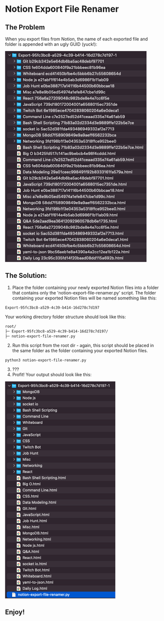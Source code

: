 # Notion Export File Renamer

## The Problem

When you export files from Notion, the name of each exported file and folder is appended with an ugly GUID (yuck!):

![Notion Export - Raw Output](./Notion%20Export%20-%20Raw%20Output.png)

## The Solution:

1. Place the folder containing your newly exported Notion files into a folder that contains only the 'notion-export-file-renamer.py' script. The folder containing your exported Notion files will be named something like this:

```
Export-95fc3bc8-a529-4c39-b414-16d278c7d197
```

Your working directory folder structure should look like this:

```
root/
├─ Export-95fc3bc8-a529-4c39-b414-16d278c7d197/
├─ notion-export-file-renamer.py
```

2.  Run this script from the root dir - again, this script should be placed in the same folder as the folder containing your exported Notion files.

```shell
python3 notion-export-file-renamer.py
```

3.  ???
4.  Profit! Your output should look like this:

![Notion Files - Renamed Output](./Notion%20Export%20-%20Renamed%20Output.png)

## Enjoy!
